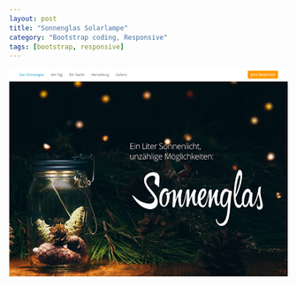 ```yaml
---
layout: post
title: "Sonnenglas Solarlampe"
category: "Bootstrap coding, Responsive"
tags: [bootstrap, responsive]
---
```


<a class="thumbnail" href="http://sonnenglas.net/" target="_blank">
  <img src="/screenshots/sonnenglas.jpg" alt="{{ post.title }}">
</a>
